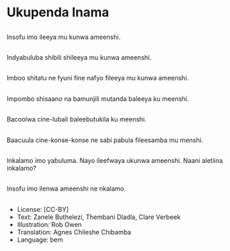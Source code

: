 # Ukupenda Inama

##
Insofu imo ileeya mu kunwa ameenshi.

##
Indyabuluba shibili shileeya mu kunwa ameenshi.

##
Imboo shitatu ne fyuni fine nafyo fileeya mu kunwa ameenshi.

##
Impombo shisaano na bamunjili mutanda baleeya ku meenshi.

##
Bacoolwa cine-lubali baleebutukila ku meenshi.

##
Baacuula cine-konse-konse ne sabi pabula fileesamba mu menshi.

##
Inkalamo imo yabuluma. Nayo ileefwaya ukunwa ameenshi. Naani aletiina inkalamo?

##
Insofu imo ilenwa ameenshi ne nkalamo.

##
* License: [CC-BY]
* Text: Zanele Buthelezi, Thembani Dladla, Clare Verbeek
* Illustration: Rob Owen
* Translation: Agnes Chileshe Chibamba
* Language: bem
